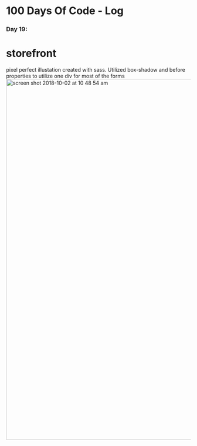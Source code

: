 # 100 Days Of Code - Log

### Day 19:
# storefront

pixel perfect illustation created with sass. Utilized box-shadow and before properties to utilize one div for most of the forms
<img width="982" alt="screen shot 2018-10-02 at 10 48 54 am" src="https://user-images.githubusercontent.com/28660530/46324898-d2abbb80-c630-11e8-8d5c-4daddb8217e1.png">

